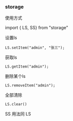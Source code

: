 ### storage

使用方式

import { LS, SS} from "storage"

设置ls
```
LS.setItem("admin", "张三");
```
获取ls
```
LS.getItem("admin");
```
删除某个ls
```
LS.removeItem("admin");
```
全部清除
```
LS.clear()
```

SS 用法同 LS